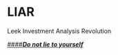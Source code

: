 # LIAR
Leek Investment Analysis Revolution

[####***Do not lie to yourself***](https://eroleice.github.io/LIAR/)

